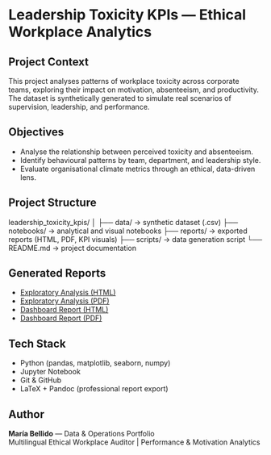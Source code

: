 # Leadership Toxicity KPIs — Ethical Workplace Analytics

## Project Context
This project analyses patterns of workplace toxicity across corporate teams, exploring their impact on motivation, absenteeism, and productivity.  
The dataset is synthetically generated to simulate real scenarios of supervision, leadership, and performance.

## Objectives
- Analyse the relationship between perceived toxicity and absenteeism.  
- Identify behavioural patterns by team, department, and leadership style.  
- Evaluate organisational climate metrics through an ethical, data-driven lens.

## Project Structure
leadership_toxicity_kpis/
│
├── data/ → synthetic dataset (.csv)
├── notebooks/ → analytical and visual notebooks
├── reports/ → exported reports (HTML, PDF, KPI visuals)
├── scripts/ → data generation script
└── README.md → project documentation

## Generated Reports
- [Exploratory Analysis (HTML)](reports/01_exploration.html)  
- [Exploratory Analysis (PDF)](reports/01_exploration.pdf)  
- [Dashboard Report (HTML)](reports/02_dashboard.html)  
- [Dashboard Report (PDF)](reports/02_dashboard.pdf)

## Tech Stack
- Python (pandas, matplotlib, seaborn, numpy)  
- Jupyter Notebook  
- Git & GitHub  
- LaTeX + Pandoc (professional report export)

## Author
**María Bellido** — Data & Operations Portfolio  
Multilingual Ethical Workplace Auditor | Performance & Motivation Analytics

